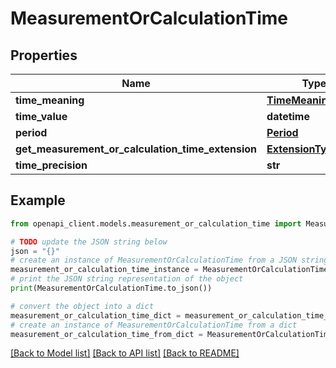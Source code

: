 # MeasurementOrCalculationTime


## Properties

Name | Type | Description | Notes
------------ | ------------- | ------------- | -------------
**time_meaning** | [**TimeMeaningEnum**](TimeMeaningEnum.md) |  | [optional] 
**time_value** | **datetime** |  | [optional] 
**period** | [**Period**](Period.md) |  | [optional] 
**get_measurement_or_calculation_time_extension** | [**ExtensionType**](ExtensionType.md) |  | [optional] 
**time_precision** | **str** |  | [optional] 

## Example

```python
from openapi_client.models.measurement_or_calculation_time import MeasurementOrCalculationTime

# TODO update the JSON string below
json = "{}"
# create an instance of MeasurementOrCalculationTime from a JSON string
measurement_or_calculation_time_instance = MeasurementOrCalculationTime.from_json(json)
# print the JSON string representation of the object
print(MeasurementOrCalculationTime.to_json())

# convert the object into a dict
measurement_or_calculation_time_dict = measurement_or_calculation_time_instance.to_dict()
# create an instance of MeasurementOrCalculationTime from a dict
measurement_or_calculation_time_from_dict = MeasurementOrCalculationTime.from_dict(measurement_or_calculation_time_dict)
```
[[Back to Model list]](../README.md#documentation-for-models) [[Back to API list]](../README.md#documentation-for-api-endpoints) [[Back to README]](../README.md)


